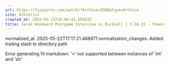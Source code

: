 ```yaml
---
url: https://fiusports.com/watch/?Archive=5980&type=Archive
site: Athletics
crawled_at: 2025-05-13T10:04:43.595635
title: Jarek Woodward Postgame Interview vs Bucknell | 3.16.25 - Powered by SIDEARM Showcase - FIU Athletics
---
```

normalized_at: 2025-05-22T17:17:21.468871
normalization_changes: Added trailing slash to directory path

Error generating fit markdown: '<' not supported between instances of 'int' and 'str'